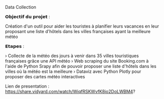 Data Collection

𝗢𝗯𝗷𝗲𝗰𝘁𝗶𝗳 𝗱𝘂 𝗽𝗿𝗼𝗷𝗲𝘁 :

Création d'un outil pour aider les touristes à planifier leurs vacances en leur proposant une liste d'hôtels dans les villes françaises ayant la meilleure météo

𝗘𝘁𝗮𝗽𝗲𝘀 :

› Collecte de la météo des jours à venir dans 35 villes touristiques françaises grâce une API météo
› Web scraping du site Booking.com à l'aide de Python Srapy afin de pouvoir proposer une liste d'hôtels dans les villes où la météo est la meilleure
› Dataviz avec Python Plotly pour proposer des cartes météo interactives


Lien de presentation : https://share.vidyard.com/watch/WiqfRSKWvfK8io2DoLWBM4?
